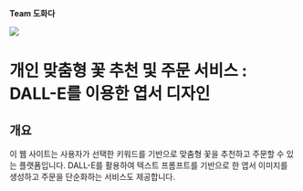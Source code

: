 **Team 도화다**

<img src="https://github.com/donggyunhuh/TeamProject_Flower/blob/main/%ED%94%84%EB%A1%9C%EC%A0%9D%ED%8A%B8%20%EC%82%AC%EC%A7%84/%EB%A9%94%EC%9D%B8%ED%8E%98%EC%9D%B4%EC%A7%80/%EC%B6%94%EC%B2%9C%EC%84%9C%EB%B9%84%EC%8A%A4.gif?raw=true">


# 개인 맞춤형 꽃 추천 및 주문 서비스 : DALL-E를 이용한 엽서 디자인

## 개요

이 웹 사이트는 사용자가 선택한 키워드를 기반으로 맞춤형 꽃을 추천하고 주문할 수 있는 플랫폼입니다. DALL-E를 활용하여 텍스트 프롬프트를 기반으로 한 엽서 이미지를 생성하고 주문을 단순화하는 서비스도 제공합니다.
